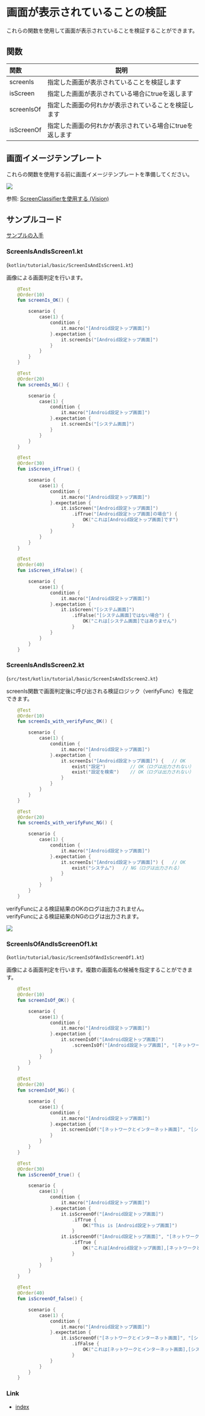 # 画面が表示されていることの検証

これらの関数を使用して画面が表示されていることを検証することができます。

## 関数

| 関数         | 説明                             |
|:-----------|--------------------------------|
| screenIs   | 指定した画面が表示されていることを検証します         |
| isScreen   | 指定した画面が表示されている場合にtrueを返します     |
| screenIsOf | 指定した画面の何れかが表示されていることを検証します     |
| isScreenOf | 指定した画面の何れかが表示されている場合にtrueを返します |

## 画面イメージテンプレート

これらの関数を使用する前に画面イメージテンプレートを準備してください。

![](_images/screen_image_templates_ja.png)

参照: [ScreenClassifierを使用する (Vision)](../../text_and_image_recognition/using_screen_classifier_ja.md)

## サンプルコード

[サンプルの入手](../../../getting_samples_ja.md)

### ScreenIsAndIsScreen1.kt

(`kotlin/tutorial/basic/ScreenIsAndIsScreen1.kt`)

画像による画面判定を行います。

```kotlin
    @Test
    @Order(10)
    fun screenIs_OK() {

        scenario {
            case(1) {
                condition {
                    it.macro("[Android設定トップ画面]")
                }.expectation {
                    it.screenIs("[Android設定トップ画面]")
                }
            }
        }
    }

    @Test
    @Order(20)
    fun screenIs_NG() {

        scenario {
            case(1) {
                condition {
                    it.macro("[Android設定トップ画面]")
                }.expectation {
                    it.screenIs("[システム画面]")
                }
            }
        }
    }

    @Test
    @Order(30)
    fun isScreen_ifTrue() {

        scenario {
            case(1) {
                condition {
                    it.macro("[Android設定トップ画面]")
                }.expectation {
                    it.isScreen("[Android設定トップ画面]")
                        .ifTrue("[Android設定トップ画面]の場合") {
                            OK("これは[Android設定トップ画面]です")
                        }
                }
            }
        }
    }

    @Test
    @Order(40)
    fun isScreen_ifFalse() {

        scenario {
            case(1) {
                condition {
                    it.macro("[Android設定トップ画面]")
                }.expectation {
                    it.isScreen("[システム画面]")
                        .ifFalse("[システム画面]ではない場合") {
                            OK("これは[システム画面]ではありません")
                        }
                }
            }
        }
    }
```

### ScreenIsAndIsScreen2.kt

(`src/test/kotlin/tutorial/basic/ScreenIsAndIsScreen2.kt`)

screenIs関数で画面判定後に呼び出される検証ロジック（verifyFunc）を指定できます。<br>

```kotlin
    @Test
    @Order(10)
    fun screenIs_with_verifyFunc_OK() {

        scenario {
            case(1) {
                condition {
                    it.macro("[Android設定トップ画面]")
                }.expectation {
                    it.screenIs("[Android設定トップ画面]") {   // OK
                        exist("設定")         // OK（ログは出力されない）
                        exist("設定を検索")    // OK（ログは出力されない）
                    }
                }
            }
        }
    }

    @Test
    @Order(20)
    fun screenIs_with_verifyFunc_NG() {

        scenario {
            case(1) {
                condition {
                    it.macro("[Android設定トップ画面]")
                }.expectation {
                    it.screenIs("[Android設定トップ画面]") {   // OK
                        exist("システム")   // NG（ログは出力される）
                    }
                }
            }
        }
    }
```

verifyFuncによる検証結果のOKのログは出力されません。<br>
verifyFuncによる検証結果のNGのログは出力されます。

![](_images/screen_verification_with_verify_func_ja.png)

### ScreenIsOfAndIsScreenOf1.kt

(`kotlin/tutorial/basic/ScreenIsOfAndIsScreenOf1.kt`)

画像による画面判定を行います。複数の画面名の候補を指定することができます。

```kotlin
    @Test
    @Order(10)
    fun screenIsOf_OK() {

        scenario {
            case(1) {
                condition {
                    it.macro("[Android設定トップ画面]")
                }.expectation {
                    it.screenIsOf("[Android設定トップ画面]")
                        .screenIsOf("[Android設定トップ画面]", "[ネットワークとインターネット画面]", "[システム画面]")
                }
            }
        }
    }

    @Test
    @Order(20)
    fun screenIsOf_NG() {

        scenario {
            case(1) {
                condition {
                    it.macro("[Android設定トップ画面]")
                }.expectation {
                    it.screenIsOf("[ネットワークとインターネット画面]", "[システム画面]")
                }
            }
        }
    }

    @Test
    @Order(30)
    fun isScreenOf_true() {

        scenario {
            case(1) {
                condition {
                    it.macro("[Android設定トップ画面]")
                }.expectation {
                    it.isScreenOf("[Android設定トップ画面]")
                        .ifTrue {
                            OK("This is [Android設定トップ画面]")
                        }
                    it.isScreenOf("[Android設定トップ画面]", "[ネットワークとインターネット画面]", "[システム画面]")
                        .ifTrue {
                            OK("これは[Android設定トップ画面],[ネットワークとインターネット画面],[システム画面]のいずれかです")
                        }
                }
            }
        }
    }

    @Test
    @Order(40)
    fun isScreenOf_false() {

        scenario {
            case(1) {
                condition {
                    it.macro("[Android設定トップ画面]")
                }.expectation {
                    it.isScreenOf("[ネットワークとインターネット画面]", "[システム画面]")
                        .ifFalse {
                            OK("これは[ネットワークとインターネット画面],[システム画面]のいずれでもありません")
                        }
                }
            }
        }
    }
```

### Link

- [index](../../../../index_ja.md)

